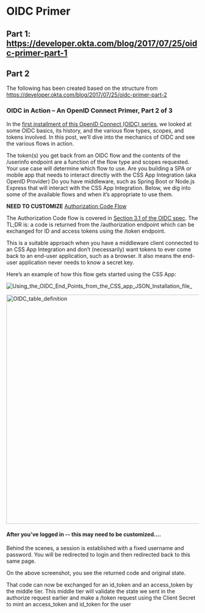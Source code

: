 # OIDC Primer

## Part 1: https://developer.okta.com/blog/2017/07/25/oidc-primer-part-1
## Part 2
The following has been created based on the structure from https://developer.okta.com/blog/2017/07/25/oidc-primer-part-2

### OIDC in Action – An OpenID Connect Primer, Part 2 of 3
In the [first installment of this OpenID Connect (OIDC) series](https://developer.okta.com/blog/2017/07/25/oidc-primer-part-1), we looked at some OIDC basics, its history, and the various flow types, scopes, and tokens involved. In this post, we’ll dive into the mechanics of OIDC and see the various flows in action.

The token(s) you get back from an OIDC flow and the contents of the /userinfo endpoint are a function of the flow type and scopes requested. 
Your use case will determine which flow to use. Are you building a SPA or mobile app that needs to interact directly with the CSS App Integration (aka OpenID Provider) Do you have middleware, such as Spring Boot or Node.js Express that will interact with the CSS App Integration. Below, we dig into some of the available flows and when it’s appropriate to use them.

**NEED TO CUSTOMIZE**
[Authorization Code Flow](https://developer.okta.com/blog/2017/07/25/oidc-primer-part-2#authorization-code-flow)

The Authorization Code flow is covered in [Section 3.1 of the OIDC spec](http://openid.net/specs/openid-connect-core-1_0.html#CodeFlowAuth). The TL;DR is: a code is returned from the /authorization endpoint which can be exchanged for ID and access tokens using the /token endpoint.

This is a suitable approach when you have a middleware client connected to an CSS App Integration and don’t (necessarily) want tokens to ever come back to an end-user application, such as a browser. It also means the end-user application never needs to know a secret key.

Here’s an example of how this flow gets started using the CSS App:

![Using_the_OIDC_End_Points_from_the_CSS_app_JSON_Installation_file_](https://user-images.githubusercontent.com/56739669/177385349-cd67a231-609a-422b-a4db-3250ffccd9d3.png)

<img width="600" alt="OIDC_table_definition" src="https://user-images.githubusercontent.com/56739669/177385353-0fc8f750-ef50-46cb-802e-968233c2e195.png">

#### After you've logged in -- this may need to be customized....

Behind the scenes, a session is established with a fixed username and password. You will be redirected to login and then redirected back to this same page.

On the above screenshot, you see the returned code and original state.

That code can now be exchanged for an id_token and an access_token by the middle tier. This middle tier will validate the state we sent in the authorize request earlier and make a /token request using the Client Secret to mint an access_token and id_token for the user
